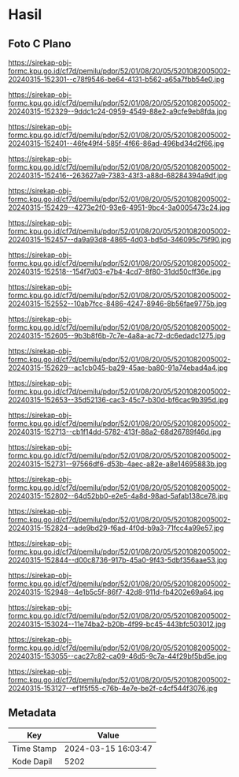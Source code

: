 # Hasil

## Foto C Plano

https://sirekap-obj-formc.kpu.go.id/cf7d/pemilu/pdpr/52/01/08/20/05/5201082005002-20240315-152301--c78f9546-be64-4131-b562-a65a7fbb54e0.jpg

https://sirekap-obj-formc.kpu.go.id/cf7d/pemilu/pdpr/52/01/08/20/05/5201082005002-20240315-152329--9ddc1c24-0959-4549-88e2-a9cfe9eb8fda.jpg

https://sirekap-obj-formc.kpu.go.id/cf7d/pemilu/pdpr/52/01/08/20/05/5201082005002-20240315-152401--46fe49f4-585f-4f66-86ad-496bd34d2f66.jpg

https://sirekap-obj-formc.kpu.go.id/cf7d/pemilu/pdpr/52/01/08/20/05/5201082005002-20240315-152416--263627a9-7383-43f3-a88d-68284394a9df.jpg

https://sirekap-obj-formc.kpu.go.id/cf7d/pemilu/pdpr/52/01/08/20/05/5201082005002-20240315-152429--4273e2f0-93e6-4951-9bc4-3a0005473c24.jpg

https://sirekap-obj-formc.kpu.go.id/cf7d/pemilu/pdpr/52/01/08/20/05/5201082005002-20240315-152457--da9a93d8-4865-4d03-bd5d-346095c75f90.jpg

https://sirekap-obj-formc.kpu.go.id/cf7d/pemilu/pdpr/52/01/08/20/05/5201082005002-20240315-152518--154f7d03-e7b4-4cd7-8f80-31dd50cff36e.jpg

https://sirekap-obj-formc.kpu.go.id/cf7d/pemilu/pdpr/52/01/08/20/05/5201082005002-20240315-152552--10ab7fcc-8486-4247-8946-8b56fae9775b.jpg

https://sirekap-obj-formc.kpu.go.id/cf7d/pemilu/pdpr/52/01/08/20/05/5201082005002-20240315-152605--9b3b8f6b-7c7e-4a8a-ac72-dc6edadc1275.jpg

https://sirekap-obj-formc.kpu.go.id/cf7d/pemilu/pdpr/52/01/08/20/05/5201082005002-20240315-152629--ac1cb045-ba29-45ae-ba80-91a74ebad4a4.jpg

https://sirekap-obj-formc.kpu.go.id/cf7d/pemilu/pdpr/52/01/08/20/05/5201082005002-20240315-152653--35d52136-cac3-45c7-b30d-bf6cac9b395d.jpg

https://sirekap-obj-formc.kpu.go.id/cf7d/pemilu/pdpr/52/01/08/20/05/5201082005002-20240315-152713--cb1f14dd-5782-413f-88a2-68d26789f46d.jpg

https://sirekap-obj-formc.kpu.go.id/cf7d/pemilu/pdpr/52/01/08/20/05/5201082005002-20240315-152731--97566df6-d53b-4aec-a82e-a8e14695883b.jpg

https://sirekap-obj-formc.kpu.go.id/cf7d/pemilu/pdpr/52/01/08/20/05/5201082005002-20240315-152802--64d52bb0-e2e5-4a8d-98ad-5afab138ce78.jpg

https://sirekap-obj-formc.kpu.go.id/cf7d/pemilu/pdpr/52/01/08/20/05/5201082005002-20240315-152824--ade9bd29-f6ad-4f0d-b9a3-71fcc4a99e57.jpg

https://sirekap-obj-formc.kpu.go.id/cf7d/pemilu/pdpr/52/01/08/20/05/5201082005002-20240315-152844--d00c8736-917b-45a0-9f43-5dbf356aae53.jpg

https://sirekap-obj-formc.kpu.go.id/cf7d/pemilu/pdpr/52/01/08/20/05/5201082005002-20240315-152948--4e1b5c5f-86f7-42d8-911d-fb4202e69a64.jpg

https://sirekap-obj-formc.kpu.go.id/cf7d/pemilu/pdpr/52/01/08/20/05/5201082005002-20240315-153024--11e74ba2-b20b-4f99-bc45-443bfc503012.jpg

https://sirekap-obj-formc.kpu.go.id/cf7d/pemilu/pdpr/52/01/08/20/05/5201082005002-20240315-153055--cac27c82-ca09-46d5-9c7a-44f29bf5bd5e.jpg

https://sirekap-obj-formc.kpu.go.id/cf7d/pemilu/pdpr/52/01/08/20/05/5201082005002-20240315-153127--ef1f5f55-c76b-4e7e-be2f-c4cf544f3076.jpg


## Metadata

| Key        | Value               |
| ---------- | ------------------- |
| Time Stamp | 2024-03-15 16:03:47 |
| Kode Dapil | 5202                |



